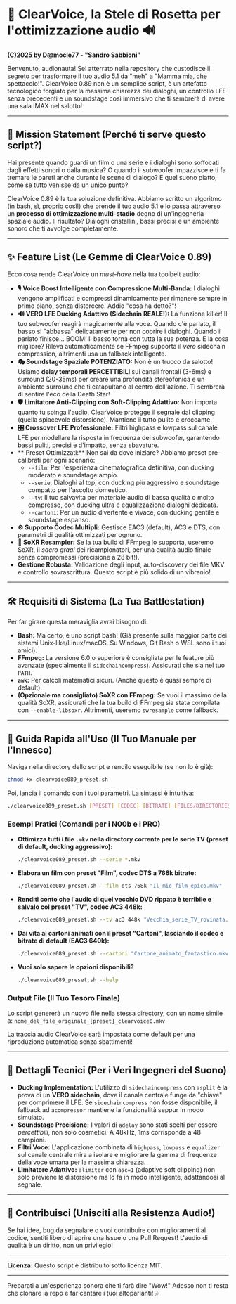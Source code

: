 
# 🚀 ClearVoice, la Stele di Rosetta per l'ottimizzazione audio 🔊

**(C)2025 by D@mocle77 - "Sandro Sabbioni"**

Benvenuto, audionauta! Sei atterrato nella repository che custodisce il segreto per trasformare il tuo audio 5.1 da "meh" a "Mamma mia, che spettacolo!". ClearVoice 0.89 non è un semplice script, è un artefatto tecnologico forgiato per la massima chiarezza dei dialoghi, un controllo LFE senza precedenti e un soundstage così immersivo che ti sembrerà di avere una sala IMAX nel salotto!

---

## 🎯 Mission Statement (Perché ti serve questo script?)

Hai presente quando guardi un film o una serie e i dialoghi sono soffocati dagli effetti sonori o dalla musica? O quando il subwoofer impazzisce e ti fa tremare le pareti anche durante le scene di dialogo? E quel suono piatto, come se tutto venisse da un unico punto?

ClearVoice 0.89 è la tua soluzione definitiva. Abbiamo scritto un algoritmo (in bash, sì, proprio così!) che prende il tuo audio 5.1 e lo passa attraverso un **processo di ottimizzazione multi-stadio** degno di un'ingegneria spaziale audio. Il risultato? Dialoghi cristallini, bassi precisi e un ambiente sonoro che ti avvolge completamente.

---

## ✨ Feature List (Le Gemme di ClearVoice 0.89)

Ecco cosa rende ClearVoice un *must-have* nella tua toolbelt audio:

* **🎙️ Voice Boost Intelligente con Compressione Multi-Banda:** I dialoghi vengono amplificati e compressi dinamicamente per rimanere sempre in primo piano, senza distorcere. Addio "cosa ha detto?"!
* **🔊 VERO LFE Ducking Adattivo (Sidechain REALE!):** La funzione killer! Il tuo subwoofer reagirà magicamente alla voce. Quando c'è parlato, il basso si "abbassa" delicatamente per non coprire i dialoghi. Quando il parlato finisce... BOOM! Il basso torna con tutta la sua potenza. E la cosa migliore? Rileva automaticamente se FFmpeg supporta il *vero* sidechain compression, altrimenti usa un fallback intelligente.
* **🎭 Soundstage Spaziale POTENZIATO:** Non è un trucco da salotto! Usiamo **delay temporali PERCETTIBILI** sui canali frontali (3-6ms) e surround (20-35ms) per creare una profondità stereofonica e un ambiente surround che ti catapultano al centro dell'azione. Ti sembrerà di sentire l'eco della Death Star!
* **🛡️ Limitatore Anti-Clipping con Soft-Clipping Adattivo:** Non importa quanto tu spinga l'audio, ClearVoice protegge il segnale dal clipping (quella spiacevole distorsione). Mantiene il tutto pulito e croccante.
* **🎛️ Crossover LFE Professionale:** Filtri highpass e lowpass sul canale LFE per modellare la risposta in frequenza del subwoofer, garantendo bassi puliti, precisi e d'impatto, senza sbavature.
* ** Preset Ottimizzati:** Non sai da dove iniziare? Abbiamo preset pre-calibrati per ogni scenario:
    * `--film`: Per l'esperienza cinematografica definitiva, con ducking moderato e soundstage ampio.
    * `--serie`: Dialoghi al top, con ducking più aggressivo e soundstage compatto per l'ascolto domestico.
    * `--tv`: Il tuo salvavita per materiale audio di bassa qualità o molto compresso, con ducking ultra e equalizzazione dialoghi dedicata.
    * `--cartoni`: Per un audio divertente e vivace, con ducking gentile e soundstage espanso.
* **⚙️ Supporto Codec Multipli:** Gestisce EAC3 (default), AC3 e DTS, con parametri di qualità ottimizzati per ognuno.
* **🌠 SoXR Resampler:** Se la tua build di FFmpeg lo supporta, useremo SoXR, il *sacro graal* dei ricampionatori, per una qualità audio finale senza compromessi (precisione a 28 bit!).
* **Gestione Robusta:** Validazione degli input, auto-discovery dei file MKV e controllo sovrascrittura. Questo script è più solido di un vibranio!

---

## 🛠️ Requisiti di Sistema (La Tua Battlestation)

Per far girare questa meraviglia avrai bisogno di:

* **Bash:** Ma certo, è uno script bash! (Già presente sulla maggior parte dei sistemi Unix-like/Linux/macOS. Su Windows, Git Bash o WSL sono i tuoi amici).
* **FFmpeg:** La versione 6.0 o superiore è consigliata per le feature più avanzate (specialmente il `sidechaincompress`). Assicurati che sia nel tuo `PATH`.
* **`awk`:** Per calcoli matematici sicuri. (Anche questo è quasi sempre di default).
* **(Opzionale ma consigliato) SoXR con FFmpeg:** Se vuoi il massimo della qualità SoXR, assicurati che la tua build di FFmpeg sia stata compilata con `--enable-libsoxr`. Altrimenti, useremo `swresample` come fallback.

---

## 🚀 Guida Rapida all'Uso (Il Tuo Manuale per l'Innesco)

Naviga nella directory dello script e rendilo eseguibile (se non lo è già):

```bash
chmod +x clearvoice089_preset.sh
```

Poi, lancia il comando con i tuoi parametri. La sintassi è intuitiva:

```bash
./clearvoice089_preset.sh [PRESET] [CODEC] [BITRATE] [FILES/DIRECTORIES...]
```

### Esempi Pratici (Comandi per i N00b e i PRO)

* **Ottimizza tutti i file `.mkv` nella directory corrente per le serie TV (preset di default, ducking aggressivo):**
    ```bash
    ./clearvoice089_preset.sh --serie *.mkv
    ```

* **Elabora un film con preset "Film", codec DTS a 768k bitrate:**
    ```bash
    ./clearvoice089_preset.sh --film dts 768k "Il_mio_film_epico.mkv"
    ```

* **Renditi conto che l'audio di quel vecchio DVD rippato è terribile e salvalo col preset "TV", codec AC3 448k:**
    ```bash
    ./clearvoice089_preset.sh --tv ac3 448k "Vecchia_serie_TV_rovinata.mkv"
    ```

* **Dai vita ai cartoni animati con il preset "Cartoni", lasciando il codec e bitrate di default (EAC3 640k):**
    ```bash
    ./clearvoice089_preset.sh --cartoni "Cartone_animato_fantastico.mkv"
    ```

* **Vuoi solo sapere le opzioni disponibili?**
    ```bash
    ./clearvoice089_preset.sh --help
    ```

### Output File (Il Tuo Tesoro Finale)

Lo script genererà un nuovo file nella stessa directory, con un nome simile a:
`nome_del_file_originale_[preset]_clearvoice0.mkv`

La traccia audio ClearVoice sarà impostata come default per una riproduzione automatica senza sbattimenti!

---

## 🧠 Dettagli Tecnici (Per i Veri Ingegneri del Suono)

* **Ducking Implementation:** L'utilizzo di `sidechaincompress` con `asplit` è la prova di un **VERO sidechain**, dove il canale centrale funge da "chiave" per comprimere il LFE. Se `sidechaincompress` non fosse disponibile, il fallback ad `acompressor` mantiene la funzionalità seppur in modo simulato.
* **Soundstage Precisione:** I valori di `adelay` sono stati scelti per essere *percettibili*, non solo cosmetici. A 48kHz, 1ms corrisponde a 48 campioni.
* **Filtri Voce:** L'applicazione combinata di `highpass`, `lowpass` e `equalizer` sul canale centrale mira a isolare e migliorare la gamma di frequenze della voce umana per la massima chiarezza.
* **Limitatore Adattivo:** `alimiter` con `asc=1` (adaptive soft clipping) non solo previene la distorsione ma lo fa in modo intelligente, adattandosi al segnale.

---

## 🤝 Contribuisci (Unisciti alla Resistenza Audio!)

Se hai idee, bug da segnalare o vuoi contribuire con miglioramenti al codice, sentiti libero di aprire una Issue o una Pull Request! L'audio di qualità è un diritto, non un privilegio!

---

**Licenza:** Questo script è distribuito sotto licenza MIT. 

---

Preparati a un'esperienza sonora che ti farà dire "Wow!" Adesso non ti resta che clonare la repo e far cantare i tuoi altoparlanti! 🎶
